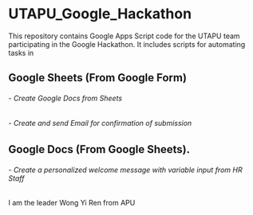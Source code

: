 # UTAPU_Google_Hackathon

This repository contains Google Apps Script code for the UTAPU team participating in the Google Hackathon. It includes scripts for automating tasks in 

## Google Sheets (From Google Form)
###### - Create Google Docs from Sheets
###### - Create and send Email for confirmation of submission

## Google Docs (From Google Sheets).
###### - Create a personalized welcome message with variable input from HR Staff

I am the leader Wong Yi Ren from APU
